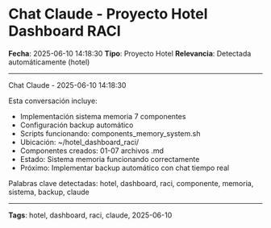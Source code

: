 # Chat Claude - Proyecto Hotel Dashboard RACI
**Fecha**: 2025-06-10 14:18:30
**Tipo**: Proyecto Hotel
**Relevancia**: Detectada automáticamente (hotel)

---

Chat Claude - 2025-06-10 14:18:30

Esta conversación incluye:
- Implementación sistema memoria 7 componentes
- Configuración backup automático
- Scripts funcionando: components_memory_system.sh
- Ubicación: ~/hotel_dashboard_raci/
- Componentes creados: 01-07 archivos .md
- Estado: Sistema memoria funcionando correctamente
- Próximo: Implementar backup automático con chat tiempo real

Palabras clave detectadas: hotel, dashboard, raci, componente, memoria, sistema, backup, claude

---

**Tags**: hotel, dashboard, raci, claude, 2025-06-10
